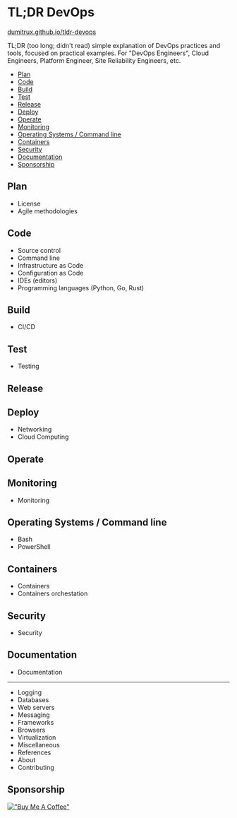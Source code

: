 # TL;DR DevOps <!-- omit in toc -->

[dumitrux.github.io/tldr-devops](https://dumitrux.github.io/tldr-devops)

TL;DR (too long; didn't read) simple explanation of DevOps practices and tools, focused on practical examples.
For "DevOps Engineers", Cloud Engineers, Platform Engineer, Site Reliability Engineers, etc. 

- [Plan](#plan)
- [Code](#code)
- [Build](#build)
- [Test](#test)
- [Release](#release)
- [Deploy](#deploy)
- [Operate](#operate)
- [Monitoring](#monitoring)
- [Operating Systems / Command line](#operating-systems--command-line)
- [Containers](#containers)
- [Security](#security)
- [Documentation](#documentation)
- [Sponsorship](#sponsorship)

## Plan

- License
- Agile methodologies

## Code

- Source control
- Command line
- Infrastructure as Code
- Configuration as Code
- IDEs (editors)
- Programming languages (Python, Go, Rust)

## Build

- CI/CD

## Test

- Testing

## Release

## Deploy

- Networking
- Cloud Computing

## Operate

## Monitoring

- Monitoring

## Operating Systems / Command line

- Bash
- PowerShell

## Containers

- Containers
- Containers orchestation

## Security

- Security

## Documentation

- Documentation

---

- Logging
- Databases
- Web servers
- Messaging
- Frameworks
- Browsers
- Virtualization
- Miscellaneous
- References
- About
- Contributing

## Sponsorship

[!["Buy Me A Coffee"](https://www.buymeacoffee.com/assets/img/custom_images/orange_img.png)](https://www.buymeacoffee.com/dumitrux)
